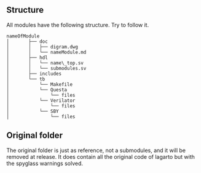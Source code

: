Structure
---------------

All modules have the following structure.
Try to follow it.
```
nameOfModule
│       ├── doc
│       │   ├── digram.dwg
│       │   └── nameModule.md
│       ├── hdl
│       │   └── name\_top.sv
│       │   └── submodules.sv
│       ├── includes
│       └── tb
│           └── Makefile
│           └── Questa
│               └── files
│           └── Verilator
│               └── files
│           └── SBY
│               └── files
```            
Original folder
---------------

The original folder is just as reference, not a submodules, and it will be
removed at release. It does contain all the original code of lagarto but with
the spyglass warnings solved.
